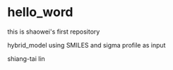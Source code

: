 # hello_word
this is shaowei's first repository

hybrid_model using SMILES and sigma profile as input


shiang-tai lin

